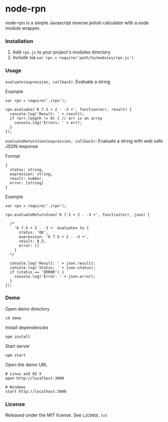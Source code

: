 # node-rpn

node-rpn is a simple Javascript reverse polish calculator with a node module wrapper.

### Installation

1. Add `rpn.js` to your project's modules directory
2. Include via `var rpn = require('path/to/modules/rpn.js')`

### Usage

`evaluate(expression, callback)`: Evaluate a string

Example
```
var rpn = require('./rpn');

rpn.evaluate('6 7.5 + 2 - -3 +', function(err, result) {
  console.log('Result: ' + result);
  if (err.length != 0) { // err is an array
    console.log('Errors: ' + err);
  }
});
```

`evaluateReturnJson(expression, callback)`: Evaluate a string with web safe JSON response

Format
```
{
  status: string,
  expression: string,
  result: number,
  error: [string]
}
```

Example
```
var rpn = require('./rpn');

rpn.evaluateReturnJson('6 7.5 + 2 - -3 +', function(err, json) {

  /*
    '6 7.5 + 2 - -3 +' evaluates to {
      status: 'OK',
      expression: '6 7.5 + 2 - -3 +',
      result: 8.5,
      error: []
    }
  */

  console.log('Result: ' + json.result);
  console.log('Status: ' + json.status);
  if (status == 'ERROR') {
    console.log('Error: ' + json.error);
  }
});
```

### Demo
Open demo directory
```
cd demo
```
Install dependencies
```
npm install
```
Start server
```
npm start
```
Open the demo URL
```
# Linux and OS X
open http://localhost:3000

# Windows
start http://localhost:3000
```

### License
Released under the MIT license. See `LICENSE.txt`
